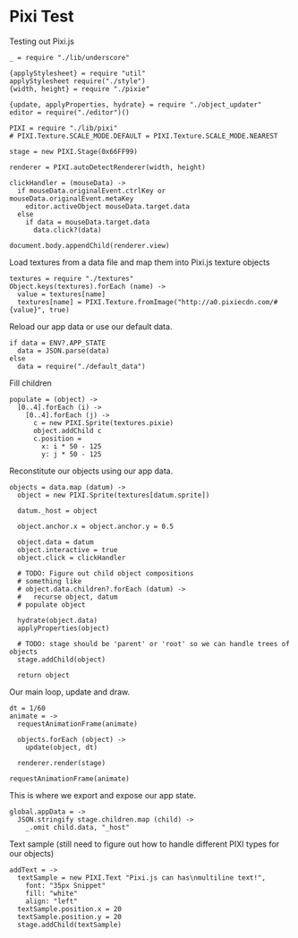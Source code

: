 Pixi Test
=========

Testing out Pixi.js

    _ = require "./lib/underscore"

    {applyStylesheet} = require "util"
    applyStylesheet require("./style")
    {width, height} = require "./pixie"

    {update, applyProperties, hydrate} = require "./object_updater"
    editor = require("./editor")()

    PIXI = require "./lib/pixi"
    # PIXI.Texture.SCALE_MODE.DEFAULT = PIXI.Texture.SCALE_MODE.NEAREST

    stage = new PIXI.Stage(0x66FF99)

    renderer = PIXI.autoDetectRenderer(width, height)

    clickHandler = (mouseData) ->
      if mouseData.originalEvent.ctrlKey or mouseData.originalEvent.metaKey
        editor.activeObject mouseData.target.data
      else
        if data = mouseData.target.data
          data.click?(data)

    document.body.appendChild(renderer.view)

Load textures from a data file and map them into Pixi.js texture objects

    textures = require "./textures"
    Object.keys(textures).forEach (name) ->
      value = textures[name]
      textures[name] = PIXI.Texture.fromImage("http://a0.pixiecdn.com/#{value}", true)

Reload our app data or use our default data.

    if data = ENV?.APP_STATE
      data = JSON.parse(data)
    else
      data = require("./default_data")

Fill children

    populate = (object) ->
      [0..4].forEach (i) ->
        [0..4].forEach (j) ->
          c = new PIXI.Sprite(textures.pixie)
          object.addChild c
          c.position =
            x: i * 50 - 125
            y: j * 50 - 125

Reconstitute our objects using our app data.

    objects = data.map (datum) ->
      object = new PIXI.Sprite(textures[datum.sprite])

      datum._host = object

      object.anchor.x = object.anchor.y = 0.5

      object.data = datum
      object.interactive = true
      object.click = clickHandler

      # TODO: Figure out child object compositions
      # something like
      # object.data.children?.forEach (datum) ->
      #   recurse object, datum
      # populate object

      hydrate(object.data)
      applyProperties(object)

      # TODO: stage should be 'parent' or 'root' so we can handle trees of objects
      stage.addChild(object)

      return object

Our main loop, update and draw.

    dt = 1/60
    animate = ->
      requestAnimationFrame(animate)

      objects.forEach (object) ->
        update(object, dt)

      renderer.render(stage)

    requestAnimationFrame(animate)

This is where we export and expose our app state.

    global.appData = ->
      JSON.stringify stage.children.map (child) ->
        _.omit child.data, "_host"

Text sample (still need to figure out how to handle different PIXI types for our
objects)

    addText = ->
      textSample = new PIXI.Text "Pixi.js can has\nmultiline text!",
        font: "35px Snippet"
        fill: "white"
        align: "left"
      textSample.position.x = 20
      textSample.position.y = 20
      stage.addChild(textSample)

